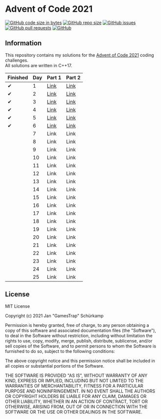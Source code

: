 # Advent of Code 2021

[![GitHub code size in bytes](https://img.shields.io/github/languages/code-size/GamesTrap/AoC-2021)](https://github.com/GamesTrap/AoC-2021)
[![GitHub repo size](https://img.shields.io/github/repo-size/GamesTrap/AoC-2021)](https://github.com/GamesTrap/AoC-2021)
[![GitHub issues](https://img.shields.io/github/issues/GamesTrap/AoC-2021)](https://github.com/GamesTrap/AoC-2021/issues?q=is%3Aopen+is%3Aissue)
[![GitHub pull requests](https://img.shields.io/github/issues-pr/GamesTrap/AoC-2021)](https://github.com/GamesTrap/AoC-2021/pulls?q=is%3Aopen+is%3Apr)
[![GitHub](https://img.shields.io/github/license/GamesTrap/AoC-2021)](https://github.com/GamesTrap/AoC-2021/blob/master/LICENSE)

## Information

This repository contains my solutions for the [Advent of Code 2021](https://adventofcode.com/2021) coding challenges.  
All solutions are written in C++17.  

| Finished | Day | Part 1                                  | Part 2                                  |
| -------- | --- | --------------------------------------- | --------------------------------------- |
| ✔        | 1   | [Link](AdventOfCode2021/Day1/Part1.cpp) | [Link](AdventOfCode2021/Day1/Part2.cpp) |
| ✔        | 2   | [Link](AdventOfCode2021/Day2/Part1.cpp) | [Link](AdventOfCode2021/Day2/Part2.cpp) |
| ✔        | 3   | [Link](AdventOfCode2021/Day3/Part1.cpp) | [Link](AdventOfCode2021/Day3/Part2.cpp) |
| ✔        | 4   | [Link](AdventOfCode2021/Day4/Part1.cpp) | [Link](AdventOfCode2021/Day4/Part2.cpp) |
| ✔        | 5   | [Link](AdventOfCode2021/Day5/Part1.cpp) | [Link](AdventOfCode2021/Day5/Part2.cpp) |
| ✔        | 6   | [Link](AdventOfCode2021/Day6/Part1.cpp) | [Link](AdventOfCode2021/Day6/Part2.cpp) |
|          | 7   | Link   | Link   |
|          | 8   | Link   | Link   |
|          | 9   | Link   | Link   |
|          | 10  | Link   | Link   |
|          | 11  | Link   | Link   |
|          | 12  | Link   | Link   |
|          | 13  | Link   | Link   |
|          | 14  | Link   | Link   |
|          | 15  | Link   | Link   |
|          | 16  | Link   | Link   |
|          | 17  | Link   | Link   |
|          | 18  | Link   | Link   |
|          | 19  | Link   | Link   |
|          | 20  | Link   | Link   |
|          | 21  | Link   | Link   |
|          | 22  | Link   | Link   |
|          | 23  | Link   | Link   |
|          | 24  | Link   | Link   |
|          | 25  | Link   | Link   |

## License

MIT License

Copyright (c) 2021 Jan "GamesTrap" Schürkamp

Permission is hereby granted, free of charge, to any person obtaining a copy
of this software and associated documentation files (the "Software"), to deal
in the Software without restriction, including without limitation the rights
to use, copy, modify, merge, publish, distribute, sublicense, and/or sell
copies of the Software, and to permit persons to whom the Software is
furnished to do so, subject to the following conditions:

The above copyright notice and this permission notice shall be included in all
copies or substantial portions of the Software.

THE SOFTWARE IS PROVIDED "AS IS", WITHOUT WARRANTY OF ANY KIND, EXPRESS OR
IMPLIED, INCLUDING BUT NOT LIMITED TO THE WARRANTIES OF MERCHANTABILITY,
FITNESS FOR A PARTICULAR PURPOSE AND NONINFRINGEMENT. IN NO EVENT SHALL THE
AUTHORS OR COPYRIGHT HOLDERS BE LIABLE FOR ANY CLAIM, DAMAGES OR OTHER
LIABILITY, WHETHER IN AN ACTION OF CONTRACT, TORT OR OTHERWISE, ARISING FROM,
OUT OF OR IN CONNECTION WITH THE SOFTWARE OR THE USE OR OTHER DEALINGS IN THE
SOFTWARE.

